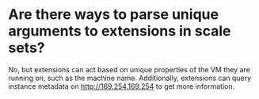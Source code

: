 <properties
    pageTitle="Are there ways to parse unique arguments to extensions in scale sets"
    description="Are there ways to parse unique arguments to extensions in scale sets"
    service="scalesets"
    author="negat"
    displayOrder="4"
    selfHelpType="resource"
    supportTopicIds=""
    productPesIds=""
    resourceTags=""
    cloudEnvironments="public"
/>

# Are there ways to parse unique arguments to extensions in scale sets?


No, but extensions can act based on unique properties of the VM they are running on, such as the machine name. Additionally, extensions can query instance metadata on http://169.254.169.254 to get more information.
